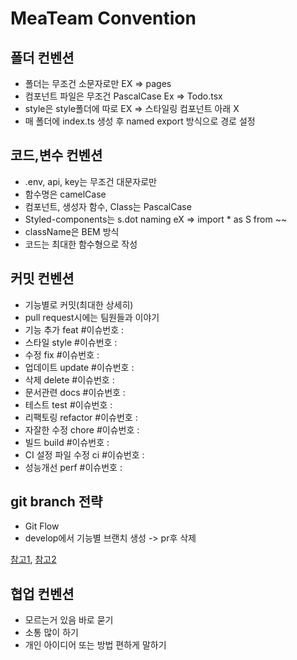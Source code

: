 # MeaTeam Convention

## 폴더 컨벤션

- 폴더는 무조건 소문자로만 EX => pages
- 컴포넌트 파일은 무조건 PascalCase Ex => Todo.tsx
- style은 style폴더에 따로 EX => 스타일링 컴포넌트 아래 X
- 매 폴더에 index.ts 생성 후 named export 방식으로 경로 설정

## 코드,변수 컨벤션

- .env, api, key는 무조건 대문자로만
- 함수명은 camelCase
- 컴포넌트, 생성자 함수, Class는 PascalCase
- Styled-components는 s.dot naming eX => import \* as S from ~~
- className은 BEM 방식
- 코드는 최대한 함수형으로 작성

## 커밋 컨벤션

- 기능별로 커밋(최대한 상세히)
- pull request시에는 팀원들과 이야기
- 기능 추가 feat #이슈번호 :
- 스타일 style #이슈번호 :
- 수정 fix #이슈번호 :
- 업데이트 update #이슈번호 :
- 삭제 delete #이슈번호 :
- 문서관련 docs #이슈번호 :
- 테스트 test #이슈번호 :
- 리팩토링 refactor #이슈번호 :
- 자잘한 수정 chore #이슈번호 :
- 빌드 build #이슈번호 :
- CI 설정 파일 수정 ci #이슈번호 :
- 성능개선 perf #이슈번호 :

## git branch 전략

- Git Flow
- develop에서 기능별 브랜치 생성 -> pr후 삭제

[참고1](https://hudi.blog/git-branch-strategy/), [참고2](https://techblog.woowahan.com/2553/)

## 협업 컨벤션

- 모르는거 있음 바로 묻기
- 소통 많이 하기
- 개인 아이디어 또는 방법 편하게 말하기
